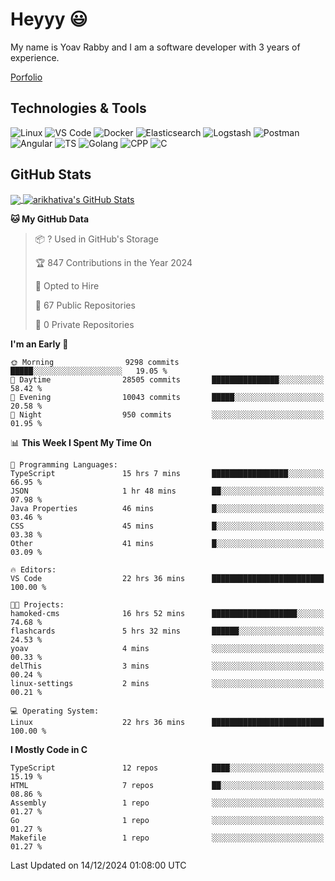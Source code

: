 
# Heyyy 😃
My name is Yoav Rabby and I am a software developer with 3 years of experience.

<a href="https://yoavrabby.com">
  Porfolio
</a>

## Technologies & Tools
![Linux](https://img.shields.io/badge/Linux-FCC624?style=flat&logo=linux&logoColor=black)
![VS Code](https://img.shields.io/badge/-VS%20Code-007ACC?style=flat-square&logo=visual-studio-code)
![Docker](https://img.shields.io/badge/Docker-E9F8FF?style=flat-square&logo=Docker)
![Elasticsearch](https://img.shields.io/badge/Elasticsearch-F8FDC5?style=flat-square&logo=elasticsearch&logoColor=lightblue)
![Logstash](https://img.shields.io/badge/Logstash-F8FDC5?style=flat-square&logo=logstash&logoColor=orange)
![Postman](https://img.shields.io/badge/Postman-F6BB43?style=flat-square&logo=Postman&logoColor=white)
![Angular](https://img.shields.io/badge/Angular-red?style=flat-square&logo=angular)
![TS](https://shields.io/badge/TypeScript-3178C6?logo=TypeScript&logoColor=FFF&style=flat-square)
![Golang](https://img.shields.io/badge/Golang-CBFBFD?style=flat-square&logo=go)
![CPP](https://img.shields.io/badge/C++-00599C?style=flat-square&logo=C%2B%2B&logoColor=white)
![C](https://img.shields.io/badge/C-F0F8FF?style=flat-square&logo=C)

## GitHub Stats
<a href="https://github.com/arikhativa/arikhativa">
  <img align="center" src="https://github-readme-stats.vercel.app/api/top-langs/?username=arikhativa&hide=java,html,tex&title_color=ffffff&text_color=c9cacc&icon_color=2bbc8a&bg_color=1d1f21&langs_count=3" />
</a>
<a href="https://github.com/arikhativa/arikhativa">
  <img align="center" src="https://github-readme-stats.vercel.app/api?username=arikhativa&show_icons=true&line_height=27&count_private=true&title_color=ffffff&text_color=c9cacc&icon_color=2bbc8a&bg_color=1d1f21" alt="arikhativa's GitHub Stats" />
</a>

<!--START_SECTION:waka-->
**🐱 My GitHub Data** 

> 📦 ? Used in GitHub's Storage 
 > 
> 🏆 847 Contributions in the Year 2024
 > 
> 💼 Opted to Hire
 > 
> 📜 67 Public Repositories 
 > 
> 🔑 0 Private Repositories 
 > 
**I'm an Early 🐤** 

```text
🌞 Morning                9298 commits        █████░░░░░░░░░░░░░░░░░░░░   19.05 % 
🌆 Daytime                28505 commits       ███████████████░░░░░░░░░░   58.42 % 
🌃 Evening                10043 commits       █████░░░░░░░░░░░░░░░░░░░░   20.58 % 
🌙 Night                  950 commits         ░░░░░░░░░░░░░░░░░░░░░░░░░   01.95 % 
```


📊 **This Week I Spent My Time On** 

```text
💬 Programming Languages: 
TypeScript               15 hrs 7 mins       █████████████████░░░░░░░░   66.95 % 
JSON                     1 hr 48 mins        ██░░░░░░░░░░░░░░░░░░░░░░░   07.98 % 
Java Properties          46 mins             █░░░░░░░░░░░░░░░░░░░░░░░░   03.46 % 
CSS                      45 mins             █░░░░░░░░░░░░░░░░░░░░░░░░   03.38 % 
Other                    41 mins             █░░░░░░░░░░░░░░░░░░░░░░░░   03.09 % 

🔥 Editors: 
VS Code                  22 hrs 36 mins      █████████████████████████   100.00 % 

🐱‍💻 Projects: 
hamoked-cms              16 hrs 52 mins      ███████████████████░░░░░░   74.68 % 
flashcards               5 hrs 32 mins       ██████░░░░░░░░░░░░░░░░░░░   24.53 % 
yoav                     4 mins              ░░░░░░░░░░░░░░░░░░░░░░░░░   00.33 % 
delThis                  3 mins              ░░░░░░░░░░░░░░░░░░░░░░░░░   00.24 % 
linux-settings           2 mins              ░░░░░░░░░░░░░░░░░░░░░░░░░   00.21 % 

💻 Operating System: 
Linux                    22 hrs 36 mins      █████████████████████████   100.00 % 
```

**I Mostly Code in C** 

```text
TypeScript               12 repos            ████░░░░░░░░░░░░░░░░░░░░░   15.19 % 
HTML                     7 repos             ██░░░░░░░░░░░░░░░░░░░░░░░   08.86 % 
Assembly                 1 repo              ░░░░░░░░░░░░░░░░░░░░░░░░░   01.27 % 
Go                       1 repo              ░░░░░░░░░░░░░░░░░░░░░░░░░   01.27 % 
Makefile                 1 repo              ░░░░░░░░░░░░░░░░░░░░░░░░░   01.27 % 
```




 Last Updated on 14/12/2024 01:08:00 UTC
<!--END_SECTION:waka-->
